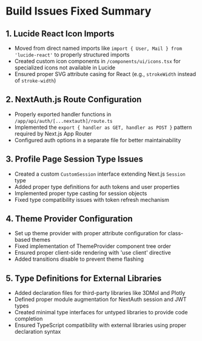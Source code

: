 # Build Issues Fixed Summary

## 1. Lucide React Icon Imports
- Moved from direct named imports like `import { User, Mail } from 'lucide-react'` to properly structured imports
- Created custom icon components in `/components/ui/icons.tsx` for specialized icons not available in Lucide
- Ensured proper SVG attribute casing for React (e.g., `strokeWidth` instead of `stroke-width`)

## 2. NextAuth.js Route Configuration
- Properly exported handler functions in `/app/api/auth/[...nextauth]/route.ts`
- Implemented the `export { handler as GET, handler as POST }` pattern required by Next.js App Router
- Configured auth options in a separate file for better maintainability

## 3. Profile Page Session Type Issues
- Created a custom `CustomSession` interface extending Next.js `Session` type
- Added proper type definitions for auth tokens and user properties
- Implemented proper type casting for session objects
- Fixed type compatibility issues with token refresh mechanism

## 4. Theme Provider Configuration
- Set up theme provider with proper attribute configuration for class-based themes
- Fixed implementation of ThemeProvider component tree order
- Ensured proper client-side rendering with 'use client' directive
- Added transitions disable to prevent theme flashing

## 5. Type Definitions for External Libraries
- Added declaration files for third-party libraries like 3DMol and Plotly
- Defined proper module augmentation for NextAuth session and JWT types
- Created minimal type interfaces for untyped libraries to provide code completion
- Ensured TypeScript compatibility with external libraries using proper declaration syntax